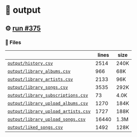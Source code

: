 # 📝  output 

## ⚙️ [run #375](https://github.com/jwenerd/ytm-dl/actions/runs/7878530004)

### 📁 Files

|                                                                         |lines|size|
|-------------------------------------------------------------------------|-----|----|
|[`output/history.csv` ](output/history.csv)                              |2514 |240K|
|[`output/library_albums.csv` ](output/library_albums.csv)                |966  |68K |
|[`output/library_artists.csv` ](output/library_artists.csv)              |2133 |96K |
|[`output/library_songs.csv` ](output/library_songs.csv)                  |3535 |292K|
|[`output/library_subscriptions.csv` ](output/library_subscriptions.csv)  |73   |4.0K|
|[`output/library_upload_albums.csv` ](output/library_upload_albums.csv)  |1270 |184K|
|[`output/library_upload_artists.csv` ](output/library_upload_artists.csv)|1727 |188K|
|[`output/library_upload_songs.csv` ](output/library_upload_songs.csv)    |16440|1.3M|
|[`output/liked_songs.csv` ](output/liked_songs.csv)                      |1492 |128K|